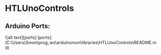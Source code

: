 # HTLUnoControls
## Arduino Ports:
![alt text][ports]
[ports]: (C:\Users\Smon\prog_ws\arduinomon\libraries\HTLUnoControls\README.md)

